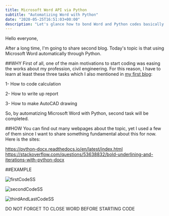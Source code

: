 ```yaml
---
title: Microsoft Word API via Python
subtitle: "Automatizing Word with Python"
date: "2020-05-25T16:51:03+00:00"
description: "Let's glance how to bond Word and Python codes basically."
---
```


Hello everyone,

After a long time, I'm going to share second blog. Today's topic is that using Microsoft Word automatically through Python. 


##WHY
First of all, one of the main motivations to start coding was easing the works about my profession, civil engineering. For this reason, I have to learn at least these three tasks which I also mentioned in [my first blog](https://alitalhaatici.com/blog/firstblogandhatilapp/ "First Blog & HatilApp"):

1- How to code calculation

2- How to write up report

3- How to make AutoCAD drawing

So, by automatizing Microsoft Word with Python, second task will be completed.


##HOW
You can find out many webpages about the topic, yet I used a few of them since I want to share something fundamental about this for now. Here is the sites:

https://python-docx.readthedocs.io/en/latest/index.html
https://stackoverflow.com/questions/53638832/bold-underlining-and-iterations-with-python-docx


##EXAMPLE

![](/firstCode.png "firstCodeSS")

![](/secondCode.png "secondCodeSS")

![](/thirdAndLastCode.png "thirdAndLastCodeSS")


DO NOT FORGET TO CLOSE WORD BEFORE STARTING CODE 